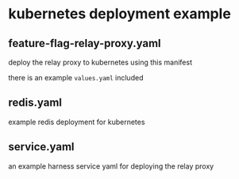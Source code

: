 # kubernetes deployment example

## feature-flag-relay-proxy.yaml

deploy the relay proxy to kubernetes using this manifest

there is an example `values.yaml` included

## redis.yaml

example redis deployment for kubernetes

## service.yaml

an example harness service yaml for deploying the relay proxy
